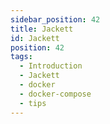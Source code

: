 ```yaml
---
sidebar_position: 42
title: Jackett
id: Jackett
position: 42
tags:
  - Introduction
  - Jackett
  - docker
  - docker-compose
  - tips
---
```


